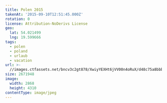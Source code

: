 ```yaml
---
title: Polen 2015
takenAt: '2015-09-10T12:51:45.000Z'
rotation: 0
license: Attribution-NoDerivs License
geo:
  lat: 54.021499
  lng: 19.599666
tags:
  - polen
  - poland
  - urlaub
  - vacation
url: >-
  //images.ctfassets.net/bncv3c2gt878/XwiyYEXHt6jVV00n4oRuX/d48c75a8bbb91eef69470abb10b00b09/polen-2015_25328905543_o
size: 2671948
image:
  width: 2868
  height: 4310
contentType: image/jpeg
---
```


